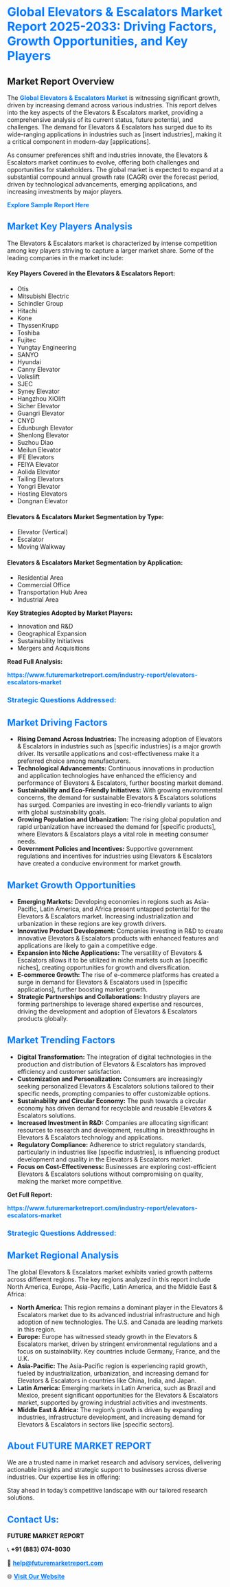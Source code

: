 <h1 style="color: #007BFF;">Global Elevators & Escalators Market Report 2025-2033: Driving Factors, Growth Opportunities, and Key Players</h1>

<section id="overview">
<h2>Market Report Overview</h2>
<p>The <a href="https://www.futuremarketreport.com/industry-report/elevators-escalators-market" style="color: #007BFF; text-decoration: none;"><strong>Global Elevators & Escalators Market</strong></a> is witnessing significant growth, driven by increasing demand across various industries. This report delves into the key aspects of the Elevators & Escalators market, providing a comprehensive analysis of its current status, future potential, and challenges. The demand for Elevators & Escalators has surged due to its wide-ranging applications in industries such as [insert industries], making it a critical component in modern-day [applications].</p>
<p>As consumer preferences shift and industries innovate, the Elevators & Escalators market continues to evolve, offering both challenges and opportunities for stakeholders. The global market is expected to expand at a substantial compound annual growth rate (CAGR) over the forecast period, driven by technological advancements, emerging applications, and increasing investments by major players.</p>
</section>

<section id="overview">
<p><a href="https://www.futuremarketreport.com/request-sample/reportId=83704" style="color: #007BFF; text-decoration: none;"><strong>Explore Sample Report Here</strong></a></p>
</section>

<section id="key-players">
<h2 style="color: #007BFF;">Market Key Players Analysis</h2>
<p>The Elevators & Escalators market is characterized by intense competition among key players striving to capture a larger market share. Some of the leading companies in the market include:</p>
<h4>Key Players Covered in the Elevators & Escalators Report:</h4>
<ul><li>Otis</li><li>Mitsubishi Electric</li><li>Schindler Group</li><li>Hitachi</li><li>Kone</li><li>ThyssenKrupp</li><li>Toshiba</li><li>Fujitec</li><li>Yungtay Engineering</li><li>SANYO</li><li>Hyundai</li><li>Canny Elevator</li><li>Volkslift</li><li>SJEC</li><li>Syney Elevator</li><li>Hangzhou XiOlift</li><li>Sicher Elevator</li><li>Guangri Elevator</li><li>CNYD</li><li>Edunburgh Elevator</li><li>Shenlong Elevator</li><li>Suzhou Diao</li><li>Meilun Elevator</li><li>IFE Elevators</li><li>FEIYA Elevator</li><li>Aolida Elevator</li><li>Tailing Elevators</li><li>Yongri Elevator</li><li>Hosting Elevators</li><li>Dongnan Elevator</li></ul>
<h4>Elevators & Escalators Market Segmentation by Type:</h4>
<ul><li>Elevator (Vertical)</li><li>Escalator</li><li>Moving Walkway</li></ul>

<h4>Elevators & Escalators Market Segmentation by Application:</h4>
<ul><li>Residential Area</li><li>Commercial Office</li><li>Transportation Hub Area</li><li>Industrial Area</li></ul>
<p><strong>Key Strategies Adopted by Market Players:</strong></p>
<ul>
<li>Innovation and R&D</li>
<li>Geographical Expansion</li>
<li>Sustainability Initiatives</li>
<li>Mergers and Acquisitions</li>
</ul>
</section>

<section>
<p><strong>Read Full Analysis: </strong></p><a href="https://www.futuremarketreport.com/industry-report/elevators-escalators-market" style="color: #007BFF; text-decoration: none;"><strong>https://www.futuremarketreport.com/industry-report/elevators-escalators-market</strong></a>
<h3 style="color: #007BFF;">Strategic Questions Addressed:</h3>
</section>

<section id="driving-factors">
<h2 style="color: #007BFF;">Market Driving Factors</h2>
<ul>
<li><strong>Rising Demand Across Industries:</strong> The increasing adoption of Elevators & Escalators in industries such as [specific industries] is a major growth driver. Its versatile applications and cost-effectiveness make it a preferred choice among manufacturers.</li>
<li><strong>Technological Advancements:</strong> Continuous innovations in production and application technologies have enhanced the efficiency and performance of Elevators & Escalators, further boosting market demand.</li>
<li><strong>Sustainability and Eco-Friendly Initiatives:</strong> With growing environmental concerns, the demand for sustainable Elevators & Escalators solutions has surged. Companies are investing in eco-friendly variants to align with global sustainability goals.</li>
<li><strong>Growing Population and Urbanization:</strong> The rising global population and rapid urbanization have increased the demand for [specific products], where Elevators & Escalators plays a vital role in meeting consumer needs.</li>
<li><strong>Government Policies and Incentives:</strong> Supportive government regulations and incentives for industries using Elevators & Escalators have created a conducive environment for market growth.</li>
</ul>
</section>

<section id="growth-opportunities">
<h2 style="color: #007BFF;">Market Growth Opportunities</h2>
<ul>
<li><strong>Emerging Markets:</strong> Developing economies in regions such as Asia-Pacific, Latin America, and Africa present untapped potential for the Elevators & Escalators market. Increasing industrialization and urbanization in these regions are key growth drivers.</li>
<li><strong>Innovative Product Development:</strong> Companies investing in R&D to create innovative Elevators & Escalators products with enhanced features and applications are likely to gain a competitive edge.</li>
<li><strong>Expansion into Niche Applications:</strong> The versatility of Elevators & Escalators allows it to be utilized in niche markets such as [specific niches], creating opportunities for growth and diversification.</li>
<li><strong>E-commerce Growth:</strong> The rise of e-commerce platforms has created a surge in demand for Elevators & Escalators used in [specific applications], further boosting market growth.</li>
<li><strong>Strategic Partnerships and Collaborations:</strong> Industry players are forming partnerships to leverage shared expertise and resources, driving the development and adoption of Elevators & Escalators products globally.</li>
</ul>
</section>

<section id="trending-factors">
<h2 style="color: #007BFF;">Market Trending Factors</h2>
<ul>
<li><strong>Digital Transformation:</strong> The integration of digital technologies in the production and distribution of Elevators & Escalators has improved efficiency and customer satisfaction.</li>
<li><strong>Customization and Personalization:</strong> Consumers are increasingly seeking personalized Elevators & Escalators solutions tailored to their specific needs, prompting companies to offer customizable options.</li>
<li><strong>Sustainability and Circular Economy:</strong> The push towards a circular economy has driven demand for recyclable and reusable Elevators & Escalators solutions.</li>
<li><strong>Increased Investment in R&D:</strong> Companies are allocating significant resources to research and development, resulting in breakthroughs in Elevators & Escalators technology and applications.</li>
<li><strong>Regulatory Compliance:</strong> Adherence to strict regulatory standards, particularly in industries like [specific industries], is influencing product development and quality in the Elevators & Escalators market.</li>
<li><strong>Focus on Cost-Effectiveness:</strong> Businesses are exploring cost-efficient Elevators & Escalators solutions without compromising on quality, making the market more competitive.</li>
</ul>
</section>

<section>
<p><strong>Get Full Report: </strong></p><a href="https://www.futuremarketreport.com/industry-report/elevators-escalators-market" style="color: #007BFF; text-decoration: none;"><strong>https://www.futuremarketreport.com/industry-report/elevators-escalators-market</strong></a>
<h3 style="color: #007BFF;">Strategic Questions Addressed:</h3>
</section>


<section id="regional-analysis">
<h2 style="color: #007BFF;">Market Regional Analysis</h2>
<p>The global Elevators & Escalators market exhibits varied growth patterns across different regions. The key regions analyzed in this report include North America, Europe, Asia-Pacific, Latin America, and the Middle East & Africa:</p>
<ul>
<li><strong>North America:</strong> This region remains a dominant player in the Elevators & Escalators market due to its advanced industrial infrastructure and high adoption of new technologies. The U.S. and Canada are leading markets in this region.</li>
<li><strong>Europe:</strong> Europe has witnessed steady growth in the Elevators & Escalators market, driven by stringent environmental regulations and a focus on sustainability. Key countries include Germany, France, and the U.K.</li>
<li><strong>Asia-Pacific:</strong> The Asia-Pacific region is experiencing rapid growth, fueled by industrialization, urbanization, and increasing demand for Elevators & Escalators in countries like China, India, and Japan.</li>
<li><strong>Latin America:</strong> Emerging markets in Latin America, such as Brazil and Mexico, present significant opportunities for the Elevators & Escalators market, supported by growing industrial activities and investments.</li>
<li><strong>Middle East & Africa:</strong> The region’s growth is driven by expanding industries, infrastructure development, and increasing demand for Elevators & Escalators in sectors like [specific sectors].</li>
</ul>
</section>

<footer>
<h2 style="color: #007BFF;">About FUTURE MARKET REPORT</h2>
<p>We are a trusted name in market research and advisory services, delivering actionable insights and strategic support to businesses across diverse industries. Our expertise lies in offering:</p>

<p>Stay ahead in today’s competitive landscape with our tailored research solutions.</p>

<h2 style="color: #007BFF;">Contact Us:</h2>
<p><strong>FUTURE MARKET REPORT</strong></p>
<p>📞 <strong>+91 (883) 074-8030</strong></p>
<p>📧 <strong><a href="mailto:help@futuremarketreport.com" style="color: #007BFF;">help@futuremarketreport.com</a></strong></p>
<p>🌐 <strong><a href="https://www.futuremarketreport.com/" style="color: #007BFF;">Visit Our Website</a></strong></p>
</footer>